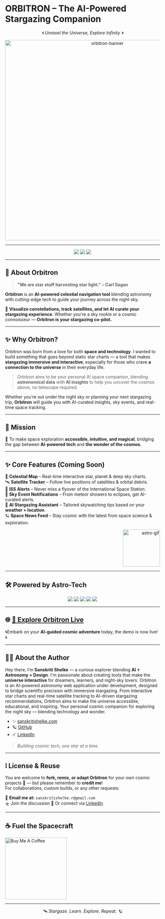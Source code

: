#  **ORBITRON** – The AI-Powered Stargazing Companion 

<p align="center"><em>🌀 Unravel the Universe, Explore Infinity 🌀</em></p>

<p align="center">
  <img src="https://github.com/user-attachments/assets/73d42046-15cc-49b9-b657-ad44bc00861f" alt="orbitron-banner" width="650"/>
</p>

---

<p align="center">
  <img src="https://img.shields.io/badge/Status-In%20Progress-blueviolet?style=for-the-badge&logo=apachespark" />
  <img src="https://img.shields.io/badge/AI%20Powered-%F0%9F%96%96%EF%B8%8F%20YES-0a0a0a?style=for-the-badge&logo=openai" />
  <img src="https://img.shields.io/badge/Made%20with-Love-%23ce86d9?style=for-the-badge&logo=heart" />
</p>

---

## 🌠 **About Orbitron**

> **"We are star stuff harvesting star light." – Carl Sagan**

**Orbitron** is an **AI-powered celestial navigation tool** blending astronomy with cutting-edge tech to guide your journey across the night sky.

🔭 **Visualize constellations, track satellites, and let AI curate your stargazing experience.** Whether you're a sky rookie or a cosmic connoisseur — **Orbitron is your stargazing co-pilot.**

---

## ✨ **Why Orbitron?**

Orbitron was born from a love for both **space and technology**. I wanted to build something that goes beyond static star charts — a tool that makes **stargazing immersive and interactive**, especially for those who crave **a connection to the universe** in their everyday life.

> Orbitron aims to be your personal AI space companion, blending **astronomical data** with **AI insights** to help you uncover the cosmos above, no telescope required. 

Whether you’re out under the night sky or planning your next stargazing trip, **Orbitron** will guide you with AI-curated insights, sky events, and real-time space tracking.

---

## 🚀 **Mission**

🌌 To make space exploration **accessible, intuitive, and magical**, bridging the gap between **AI-powered tech** and **the wonder of the cosmos.**

---

## ✨ **Core Features (Coming Soon)**

<div align="left">
  
🌌 **Celestial Map** – Real-time interactive star, planet & deep sky charts.  
🛰️ **Satellite Tracker** – Follow live positions of satellites & orbital debris.  
🚀 **ISS Alerts** – Never miss a flyover of the International Space Station.  
🔭 **Sky Event Notifications** – From meteor showers to eclipses, get AI-curated alerts.  
🤖 **AI Stargazing Assistant** – Tailored skywatching tips based on your **weather + location**.  
🪐 **Space News Feed** – Stay cosmic with the latest from space science & exploration.

</div>

<p align="right">
  <img src="https://github.com/user-attachments/assets/cc08c972-ed50-474e-ba05-49e9a0828eef" alt="astro-gif" width="120"/>
</p>

---

## 🛠️ **Powered by Astro-Tech**

<p align="center">
  <img src="https://img.shields.io/badge/Next.js-000000?style=for-the-badge&logo=nextdotjs&logoColor=white" />
  <img src="https://img.shields.io/badge/React-20232A?style=for-the-badge&logo=react&logoColor=61DAFB" />
  <img src="https://img.shields.io/badge/TypeScript-007ACC?style=for-the-badge&logo=typescript&logoColor=white" />
  <img src="https://img.shields.io/badge/TailwindCSS-06B6D4?style=for-the-badge&logo=tailwindcss&logoColor=white" />
  <img src="https://img.shields.io/badge/Framer%20Motion-EF008F?style=for-the-badge&logo=framer&logoColor=white" />
 
</p>

---

## 🌐 **[🚀 Explore Orbitron Live](https://orbitronspace.vercel.app)**

🌀Embark on your **AI-guided cosmic adventure** today, the demo is now live! 🌀

---

## 👩‍🚀 **About the Author**

Hey there, I’m **Sanskriti Shelke** — a curious explorer blending **AI + Astronomy + Design**. I'm passionate about creating tools that make the **universe interactive** for dreamers, learners, and night-sky lovers. Orbitron is an AI-powered astronomy web application under development, designed to bridge scientific precision with immersive stargazing. From interactive star charts and real-time satellite tracking to AI-driven stargazing recommendations, Orbitron aims to make the universe accessible, educational, and inspiring. Your personal cosmic companion for exploring the night sky — blending technology and wonder.

- ✨ [sanskritishelke.com](https://sanskritishelke.com)  
- 🪐 [GitHub](https://github.com/san5kriti)  
- ☄️ [LinkedIn](https://www.linkedin.com/in/sanskritishelke/)

> _Building cosmic tech, one star at a time._

---

## ❕ **License & Reuse**

You are welcome to **fork, remix, or adapt Orbitron** for your own cosmic projects 🌠 — but please remember to **credit me**!  
For collaborations, custom builds, or any other requests:

📧 **Email me at:** `sanskritishelke.r@gmail.com`  
🛸 Join the discussion 
🌌 Or connect via [LinkedIn](https://www.linkedin.com/in/sanskritishelke/)

---

## ☕ **Fuel the Spacecraft**

<p align="left">
  <a href="https://www.buymeacoffee.com/yourusername" target="_blank">
    <img src="https://cdn.buymeacoffee.com/buttons/v2/default-yellow.png" alt="Buy Me A Coffee" width="200" >
  </a>
</p>

---

<p align="center"><em>🛰️ Stargaze. Learn. Explore. Repeat. 🪐</em></p>


